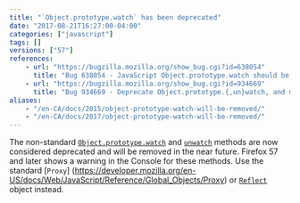 ```yaml
---
title: "`Object.prototype.watch` has been deprecated"
date: "2017-08-21T16:27:00-04:00"
categories: ["javascript"]
tags: []
versions: ["57"]
references:
    - url: "https://bugzilla.mozilla.org/show_bug.cgi?id=638054"
      title: "Bug 638054 - JavaScript Object.prototype.watch should be removed, once an adequate debugger-only replacement exists"
    - url: "https://bugzilla.mozilla.org/show_bug.cgi?id=934669"
      title: "Bug 934669 - Deprecate Object.prototype.{,un}watch, and make them warn when used"
aliases:
    - "/en-CA/docs/2015/object-prototype-watch-will-be-removed/"
    - "/en-CA/docs/2017/object-prototype-watch-will-be-removed/"
---
```

The non-standard [`Object.prototype.watch`](https://developer.mozilla.org/en-US/docs/Web/JavaScript/Reference/Global_Objects/Object/watch) and [`unwatch`](https://developer.mozilla.org/en-US/docs/Web/JavaScript/Reference/Global_Objects/Object/unwatch) methods are now considered deprecated and will be removed in the near future. Firefox 57 and later shows a warning in the Console for these methods. Use the standard [`Proxy`] (https://developer.mozilla.org/en-US/docs/Web/JavaScript/Reference/Global_Objects/Proxy) or [`Reflect`](https://developer.mozilla.org/en-US/docs/Web/JavaScript/Reference/Global_Objects/Reflect) object instead.
